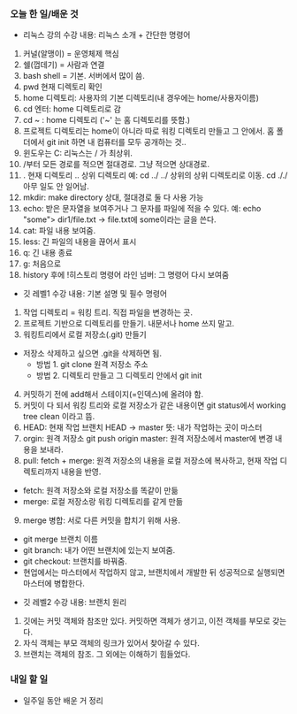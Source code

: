### 오늘 한 일/배운 것
* 리눅스 강의 수강
내용: 리눅스 소개 + 간단한 명령어
1. 커널(알맹이) = 운영체제 핵심
2. 쉘(껍데기) = 사람과 연결
3. bash shell = 기본. 서버에서 많이 씀. 
4. pwd 현재 디렉토리 확인 
5. home 디렉토리: 사용자의 기본 디렉토리(내 경우에는 home/사용자이름)
6. cd 엔터: home 디렉토리로 감  
7. cd ~ : home 디렉토리 ('~' 는 홈 디렉토리를 뜻함.)
8. 프로젝트 디렉토리는 home이 아니라 따로 워킹 디렉토리 만들고 그 안에서.
홈 폴더에서 git init 하면 내 컴퓨터를 모두 공개하는 것..
9. 윈도우는 C:  리눅스는 / 가 최상위. 
10. /부터 모든 경로를 적으면 절대경로. 그냥 적으면 상대경로.
11. . 현재 디렉토리 .. 상위 디렉토리
예: cd ../ ../ 상위의 상위 디렉토리로 이동. 
cd ././ 아무 일도 안 일어남. 
12. mkdir: make directory 상대, 절대경로 둘 다 사용 가능 
13. echo: 받은 문자열을 보여주거나 그 문자를 파일에 적을 수 있다. 
예: echo "some"> dir1/file.txt -> file.txt에 some이라는 글을 쓴다.  
14. cat: 파일 내용 보여줌. 
15. less: 긴 파일의 내용을 끊어서 표시
16. q: 긴 내용 종료
17. g: 처음으로
18. history 후에 !히스토리 명령어 라인 넘버: 그 명령어 다시 보여줌

* 깃 레벨1 수강
내용: 기본 설명 및 필수 명령어
1. 작업 디렉토리 = 워킹 트리. 직접 파일을 변경하는 곳. 
2. 프로젝트 기반으로 디렉토리를 만들기. 내문서나 home 쓰지 말고. 
3. 워킹트리에서 로컬 저장소(.git) 만들기
* 저장소 삭제하고 싶으면 .git을 삭제하면 됨.
   - 방법 1. git clone 원격 저장소 주소 
   - 방법 2. 디렉토리 만들고 그 디렉토리 안에서 git init
4. 커밋하기 전에 add해서 스테이지(=인덱스)에 올려야 함. 
5. 커밋이 다 되서 워킹 트리와 로컬 저장소가 같은 내용이면 git status에서
working tree clean 이라고 뜸. 
6. HEAD: 현재 작업 브랜치 
HEAD -> master 뜻: 내가 작업하는 곳이 마스터
7. orgin: 원격 저장소
git push origin master: 원격 저장소에서 master에 변경 내용을 보내라.
8. pull: fetch + merge: 원격 저장소의 내용을 로컬 저장소에 복사하고, 
현재 작업 디렉토리까지 내용을 반영. 
-  fetch: 원격 저장소와 로컬 저장소를 똑같이 만듦
-  merge: 로컬 저장소랑 워킹 디렉토리를 같게 만듦
9. merge 병합: 서로 다른 커밋을 합치기 위해 사용. 
- git merge 브랜치 이름
- git branch: 내가 어떤 브랜치에 있는지 보여줌. 
- git checkout: 브랜치를 바꿔줌. 
- 현업에서는 마스터에서 작업하지 않고, 브랜치에서 개발한 뒤 성공적으로 실행되면 마스터에 병합한다. 

* 깃 레벨2 수강 
내용: 브랜치 원리 
1. 깃에는 커밋 객체와 참조만 있다. 커밋하면 객체가 생기고, 이전 객체를 부모로 갖는다. 
2. 자식 객체는 부모 객체의 링크가 있어서 찾아갈 수 있다. 
3. 브랜치는 객체의 참조. 
그 외에는 이해하기 힘들었다.

### 내일 할 일 
* 일주일 동안 배운 거 정리
